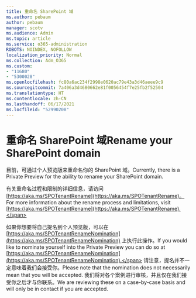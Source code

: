 ```yaml
---
title: 重命名 SharePoint 域
ms.author: pebaum
author: pebaum
manager: scotv
ms.audience: Admin
ms.topic: article
ms.service: o365-administration
ROBOTS: NOINDEX, NOFOLLOW
localization_priority: Normal
ms.collection: Adm_O365
ms.custom:
- "11680"
- "5300028"
ms.openlocfilehash: fc80a6ac234f2998e0620ac79e43a3d46aeee9c9
ms.sourcegitcommit: 7a406a3d4680662e81f0056454f7e25fb2f52504
ms.translationtype: HT
ms.contentlocale: zh-CN
ms.lasthandoff: 06/17/2021
ms.locfileid: "52990208"
---
```

# <a name="rename-your-sharepoint-domain"></a><span data-ttu-id="775ef-102">重命名 SharePoint 域</span><span class="sxs-lookup"><span data-stu-id="775ef-102">Rename your SharePoint domain</span></span>

<span data-ttu-id="775ef-103">目前，可通过个人预览版来重命名你的 SharePoint 域。</span><span class="sxs-lookup"><span data-stu-id="775ef-103">Currently, there is a Private Preview for the ability to rename your SharePoint domain.</span></span>

<span data-ttu-id="775ef-104">有关重命名过程和限制的详细信息，请访问 [https://aka.ms/SPOTenantRename](https://aka.ms/SPOTenantRename)。</span><span class="sxs-lookup"><span data-stu-id="775ef-104">For more information about the rename process and limitations, visit [https://aka.ms/SPOTenantRename](https://aka.ms/SPOTenantRename).</span></span>

<span data-ttu-id="775ef-105">如果你想要将自己提名到个人预览版，可以在 [https://aka.ms/SPOTenantRenameNomination](https://aka.ms/SPOTenantRenameNomination) 上执行此操作。</span><span class="sxs-lookup"><span data-stu-id="775ef-105">If you would like to nominate yourself into the Private Preview you can do so at [https://aka.ms/SPOTenantRenameNomination](https://aka.ms/SPOTenantRenameNomination).</span></span> <span data-ttu-id="775ef-106">请注意，提名并不一定意味着我们会接受你。</span><span class="sxs-lookup"><span data-stu-id="775ef-106">Please note that the nomination does not necessarily mean that you will be accepted.</span></span> <span data-ttu-id="775ef-107">我们将对各个案例进行审核，并且仅在我们接受你之后才与你联系。</span><span class="sxs-lookup"><span data-stu-id="775ef-107">We are reviewing these on a case-by-case basis and will only be in contact if you are accepted.</span></span>

